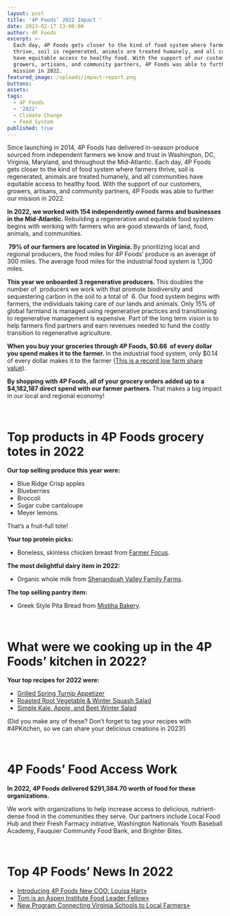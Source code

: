 ```yaml
---
layout: post
title: '4P Foods’ 2022 Impact '
date: 2023-02-17 13:00:00
author: 4P Foods
excerpt: >-
  Each day, 4P Foods gets closer to the kind of food system where farmers
  thrive, soil is regenerated, animals are treated humanely, and all communities
  have equitable access to healthy food. With the support of our customers,
  growers, artisans, and community partners, 4P Foods was able to further our
  mission in 2022.
featured_image: /uploads/impact-report.png
buttons:
assets:
tags:
  - 4P Foods
  - '2022'
  - Climate Change
  - Food System
published: true
---
```

<div class="editable"><p>Since launching in 2014, 4P Foods has delivered in-season produce sourced from independent farmers we know and trust in Washington, DC, Virginia, Maryland, and throughout the Mid-Atlantic. Each day, 4P Foods gets closer to the kind of food system where farmers thrive, soil is regenerated, animals are treated humanely, and all communities have equitable access to healthy food. With the support of our customers, growers, artisans, and community partners, 4P Foods was able to further our mission in 2022.</p><p><strong>In 2022, we worked with 154 independently owned farms and businesses in the Mid-Atlantic. </strong>Rebuilding a regenerative and equitable food system begins with working with farmers who are good stewards of land, food, animals, and communities.</p><p><strong>&nbsp;79% of our farmers are located in Virginia. </strong>By prioritizing local and regional producers, the food miles for 4P Foods’ produce is an average of 300 miles. The average food miles for the industrial food system is 1,300 miles.</p><p><strong>This year we onboarded 3 regenerative producers. </strong>This doubles the number of&nbsp; producers we work with that promote biodiversity and sequestering carbon in the soil to a total of&nbsp; 6. Our food system begins with farmers, the individuals taking care of our lands and animals. Only 15% of global farmland is managed using regenerative practices and transitioning to regenerative management is expensive. Part of the long term vision is to help farmers find partners and earn revenues needed to fund the costly transition to regenerative agriculture.</p><p><strong>When you buy your groceries through 4P Foods, $0.66&nbsp; of every dollar you spend makes it to the farmer. </strong>In the industrial food system, only $0.14 of every dollar makes it to the farmer (<a target="_blank" rel="noopener" href="https://www.ers.usda.gov/data-products/chart-gallery/gallery/chart-detail/?chartId=105281">This is a record low farm share value</a>).&nbsp;</p><p><strong>By shopping with 4P Foods, all of your grocery orders added up to a $4,182,187 direct spend with our farmer partners. </strong>That makes a big impact in our local and regional economy!</p><p> </p><h1>Top products in 4P Foods grocery totes in 2022</h1><p><strong>Our top selling produce this year were:</strong></p><ul><li>Blue Ridge Crisp apples</li><li>Blueberries</li><li>Broccoli</li><li>Sugar cube cantaloupe</li><li>Meyer lemons.&nbsp;</li></ul><p>That’s a fruit-full tote!</p><p><strong>Your top protein picks:</strong></p><ul><li>Boneless, skinless chicken breast from <a target="_blank" rel="noopener" href="https://4pfoods.com/farmers/shenandoah-valley-organics-farmer-focus/">Farmer Focus</a>.</li></ul><p><strong>The most delightful dairy item in 2022:</strong></p><ul><li>Organic whole milk from <a target="_blank" rel="noopener" href="https://4pfoods.com/farmers/shenandoah-family-farms/">Shenandoah Valley Family Farms</a>.</li></ul><p><strong>The top selling pantry item:</strong></p><ul><li>Greek Style Pita Bread from <a target="_blank" rel="noopener" href="https://4pfoods.com/farmers/mastiha-bakery/">Mistiha Bakery</a>.</li></ul><p> </p><h1>What were we cooking up in the 4P Foods’ kitchen in 2022?</h1><p><strong>Your top recipes for 2022 were:&nbsp;</strong></p><ul><li><a target="_blank" rel="noopener" href="https://4pfoods.com/recipes/smoky-grilled-turnips-w-lemon-thyme-aioli/">Grilled Spring Turnip Appetizer</a></li><li><a target="_blank" rel="noopener" href="https://4pfoods.com/recipes/roasted-root-vegetable-salad-with-heirloom-garlic-vinaigrette/">Roasted Root Vegetable &amp; Winter Squash Salad</a></li><li><a target="_blank" rel="noopener" href="https://4pfoods.com/recipes/relaxed-winter-kale-salad/">Simple Kale, Apple, and Beet Winter Salad</a></li></ul><p>(Did you make any of these? Don’t forget to tag your recipes with #4PKitchen, so we can share your delicious creations in 2023!)</p><p> </p><h1>4P Foods’ Food Access Work</h1><p><strong>In 2022, 4P Foods delivered $291,384.70 worth of food for these organizations.&nbsp;</strong></p><p>We work with organizations to help increase access to delicious, nutrient-dense food in the communities they serve. Our partners include Local Food Hub and their Fresh Farmacy initiative, Washington Nationals Youth Baseball Academy, Fauquier Community Food Bank, and Brighter Bites.&nbsp;</p><p> </p><h1>Top 4P Foods’ News In 2022</h1><ul><li><a target="_blank" rel="noopener" href="https://4pfoods.com/posts/4p-foods-welcomes-former-lidl-us-coo-louisa-hart-as-its-new-chief-operating-officer/">Introducing 4P Foods New COO: Louisa Hart»</a></li><li><a target="_blank" rel="noopener" href="https://4pfoods.com/posts/tom-mcdougall-is-an-aspen-institute-food-leader-fellow/">Tom is an Aspen Institute Food Leader Fellow»</a></li><li><a target="_blank" rel="noopener" href="https://4pfoods.com/posts/new-program-connecting-virginia-schools-to-local-farmers/">New Program Connecting Virginia Schools to Local Farmers»</a></li></ul></div>